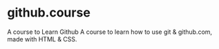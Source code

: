 # github.course

A course to Learn Github
A course to learn how to use git & github.com, made with HTML & CSS.


